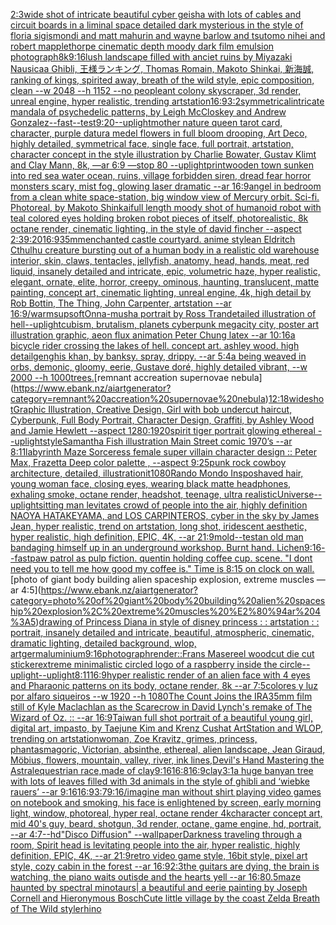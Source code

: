 [2:3](https://www.ebank.nz/aiartgenerator?category=2%3A3)[wide shot of intricate beautiful cyber geisha with lots of cables and circuit boards in a liminal space detailed dark mysterious in the style of floria sigismondi and matt mahurin and wayne barlow and tsutomo nihei and robert mapplethorpe cinematic depth moody dark film emulsion photograph](https://www.ebank.nz/aiartgenerator?category=wide%20shot%20of%20intricate%20beautiful%20cyber%20geisha%20with%20lots%20of%20cables%20and%20circuit%20boards%20in%20a%20liminal%20space%20detailed%20dark%20mysterious%20in%20the%20style%20of%20floria%20sigismondi%20and%20matt%20mahurin%20and%20wayne%20barlow%20and%20tsutomo%20nihei%20and%20robert%20mapplethorpe%20cinematic%20depth%20moody%20dark%20film%20emulsion%20photograph)[8k](https://www.ebank.nz/aiartgenerator?category=8k)[9:16](https://www.ebank.nz/aiartgenerator?category=9%3A16)[lush landscape filled with anciet ruins by Miyazaki Nausicaa Ghibli, 王様ランキング, Thomas Romain, Makoto Shinkai, 新海誠, ranking of kings, spirited away, breath of the wild style, epic composition, clean --w 2048 --h 1152 --no people](https://www.ebank.nz/aiartgenerator?category=lush%20landscape%20filled%20with%20anciet%20ruins%20by%20Miyazaki%20Nausicaa%20Ghibli%2C%20%E7%8E%8B%E6%A7%98%E3%83%A9%E3%83%B3%E3%82%AD%E3%83%B3%E3%82%B0%2C%20Thomas%20Romain%2C%20Makoto%20Shinkai%2C%20%E6%96%B0%E6%B5%B7%E8%AA%A0%2C%20ranking%20of%20kings%2C%20spirited%20away%2C%20breath%20of%20the%20wild%20style%2C%20epic%20composition%2C%20clean%20--w%202048%20--h%201152%20--no%20people)[ant colony skyscraper, 3d render, unreal engine, hyper realistic, trending artstation](https://www.ebank.nz/aiartgenerator?category=ant%20colony%20skyscraper%2C%203d%20render%2C%20unreal%20engine%2C%20hyper%20realistic%2C%20trending%20artstation)[16:9](https://www.ebank.nz/aiartgenerator?category=16%3A9)[3:2](https://www.ebank.nz/aiartgenerator?category=3%3A2)[symmetrical](https://www.ebank.nz/aiartgenerator?category=symmetrical)[intricate mandala of psychedelic patterns, by Leigh McCloskey and Andrew Gonzalez](https://www.ebank.nz/aiartgenerator?category=intricate%20mandala%20of%20psychedelic%20patterns%2C%20by%20Leigh%20McCloskey%20and%20Andrew%20Gonzalez)[--fast](https://www.ebank.nz/aiartgenerator?category=--fast)[--test](https://www.ebank.nz/aiartgenerator?category=--test)[9:20](https://www.ebank.nz/aiartgenerator?category=9%3A20)[--uplight](https://www.ebank.nz/aiartgenerator?category=--uplight)[mother nature queen tarot card, character, purple datura medel flowers in full bloom drooping, Art Deco, highly detailed, symmetrical face, single face, full portrait, artstation, character concept in the style illustration by Charlie Bowater, Gustav Klimt and Clay Mann, 8k, —ar 6:9 —stop 80 --uplight](https://www.ebank.nz/aiartgenerator?category=mother%20nature%20queen%20tarot%20card%2C%20character%2C%20purple%20datura%20medel%20flowers%20in%20full%20bloom%20drooping%2C%20Art%20Deco%2C%20highly%20detailed%2C%20symmetrical%20face%2C%20single%20face%2C%20full%20portrait%2C%20artstation%2C%20character%20concept%20in%20the%20style%20illustration%20by%20Charlie%20Bowater%2C%20Gustav%20Klimt%20and%20Clay%20Mann%2C%208k%2C%20%E2%80%94ar%206%3A9%20%E2%80%94stop%2080%20--uplight)[print](https://www.ebank.nz/aiartgenerator?category=print)[wooden town sunken into red sea water ocean, ruins, village forbidden siren, dread fear horror monsters scary, mist fog, glowing laser dramatic --ar 16:9](https://www.ebank.nz/aiartgenerator?category=wooden%20town%20sunken%20into%20red%20sea%20water%20ocean%2C%20ruins%2C%20village%20forbidden%20siren%2C%20dread%20fear%20horror%20monsters%20scary%2C%20mist%20fog%2C%20glowing%20laser%20dramatic%20--ar%2016%3A9)[angel  in bedroom from a clean white space-station, big window view of Mercury orbit. Sci-fi. Photoreal, by Makoto Shinkai](https://www.ebank.nz/aiartgenerator?category=angel%20%20in%20bedroom%20from%20a%20clean%20white%20space-station%2C%20big%20window%20view%20of%20Mercury%20orbit.%20Sci-fi.%20Photoreal%2C%20by%20Makoto%20Shinkai)[full length moody shot of humanoid robot with teal colored eyes holding broken robot pieces of itself, photorealistic, 8k octane render, cinematic lighting, in the style of david fincher --aspect 2:3](https://www.ebank.nz/aiartgenerator?category=full%20length%20moody%20shot%20of%20humanoid%20robot%20with%20teal%20colored%20eyes%20holding%20broken%20robot%20pieces%20of%20itself%2C%20photorealistic%2C%208k%20octane%20render%2C%20cinematic%20lighting%2C%20in%20the%20style%20of%20david%20fincher%20--aspect%202%3A3)[9:20](https://www.ebank.nz/aiartgenerator?category=9%3A20)[16:9](https://www.ebank.nz/aiartgenerator?category=16%3A9)[35mm](https://www.ebank.nz/aiartgenerator?category=35mm)[enchanted castle courtyard. anime style](https://www.ebank.nz/aiartgenerator?category=enchanted%20castle%20courtyard.%20anime%20style)[an Eldritch Cthulhu creature bursting out of a human body in a realistic old warehouse interior, skin, claws, tentacles, jellyfish, anatomy, head, hands, meat, red liquid, insanely detailed and intricate, epic, volumetric haze, hyper realistic, elegant, ornate, elite, horror, creepy, ominous, haunting, translucent, matte painting, concept art, cinematic lighting, unreal engine, 4k, high detail by Rob Bottin, The Thing, John Carpenter, artstation --ar 16:9](https://www.ebank.nz/aiartgenerator?category=an%20Eldritch%20Cthulhu%20creature%20bursting%20out%20of%20a%20human%20body%20in%20a%20realistic%20old%20warehouse%20interior%2C%20skin%2C%20claws%2C%20tentacles%2C%20jellyfish%2C%20anatomy%2C%20head%2C%20hands%2C%20meat%2C%20red%20liquid%2C%20insanely%20detailed%20and%20intricate%2C%20epic%2C%20volumetric%20haze%2C%20hyper%20realistic%2C%20elegant%2C%20ornate%2C%20elite%2C%20horror%2C%20creepy%2C%20ominous%2C%20haunting%2C%20translucent%2C%20matte%20painting%2C%20concept%20art%2C%20cinematic%20lighting%2C%20unreal%20engine%2C%204k%2C%20high%20detail%20by%20Rob%20Bottin%2C%20The%20Thing%2C%20John%20Carpenter%2C%20artstation%20--ar%2016%3A9)[/warm](https://www.ebank.nz/aiartgenerator?category=/warm)[sup](https://www.ebank.nz/aiartgenerator?category=sup)[soft](https://www.ebank.nz/aiartgenerator?category=soft)[Onna-musha portrait by Ross Tran](https://www.ebank.nz/aiartgenerator?category=Onna-musha%20portrait%20by%20Ross%20Tran)[detailed illustration of hell](https://www.ebank.nz/aiartgenerator?category=detailed%20illustration%20of%20hell)[](https://www.ebank.nz/aiartgenerator?category=)[--uplight](https://www.ebank.nz/aiartgenerator?category=--uplight)[cubism, brutalism, planets cyberpunk megacity city, poster art illustration graphic, aeon flux animation Peter Chung latex --ar 10:16](https://www.ebank.nz/aiartgenerator?category=cubism%2C%20brutalism%2C%20planets%20cyberpunk%20megacity%20city%2C%20poster%20art%20illustration%20graphic%2C%20aeon%20flux%20animation%20Peter%20Chung%20latex%20--ar%2010%3A16)[a bicycle rider crossing the lakes of hell. concept art. ashley wood. high detail](https://www.ebank.nz/aiartgenerator?category=a%20bicycle%20rider%20crossing%20the%20lakes%20of%20hell.%20concept%20art.%20ashley%20wood.%20high%20detail)[genghis khan, by banksy. spray, drippy. --ar 5:4](https://www.ebank.nz/aiartgenerator?category=genghis%20khan%2C%20by%20banksy.%20spray%2C%20drippy.%20--ar%205%3A4)[a being weaved in orbs, demonic, gloomy, eerie, Gustave doré, highly detailed vibrant, --w 2000 --h 1000](https://www.ebank.nz/aiartgenerator?category=a%20being%20weaved%20in%20orbs%2C%20demonic%2C%20gloomy%2C%20eerie%2C%20Gustave%20dor%C3%A9%2C%20highly%20detailed%20vibrant%2C%20--w%202000%20--h%201000)[trees.](https://www.ebank.nz/aiartgenerator?category=trees.)[remnant accreation supernovae nebula](https://www.ebank.nz/aiartgenerator?category=remnant%20accreation%20supernovae%20nebula)[12:18](https://www.ebank.nz/aiartgenerator?category=12%3A18)[wideshot](https://www.ebank.nz/aiartgenerator?category=wideshot)[Graphic Illustration, Creative Design, Girl with bob undercut haircut, Cyberpunk, Full Body Portrait, Character Design, Graffiti, by Ashley Wood and Jamie Hewlett --aspect 1280:1920](https://www.ebank.nz/aiartgenerator?category=Graphic%20Illustration%2C%20Creative%20Design%2C%20Girl%20with%20bob%20undercut%20haircut%2C%20Cyberpunk%2C%20Full%20Body%20Portrait%2C%20Character%20Design%2C%20Graffiti%2C%20by%20Ashley%20Wood%20and%20Jamie%20Hewlett%20--aspect%201280%3A1920)[spirit tiger portrait glowing ethereal --uplight](https://www.ebank.nz/aiartgenerator?category=spirit%20tiger%20portrait%20glowing%20ethereal%20--uplight)[style](https://www.ebank.nz/aiartgenerator?category=style)[Samantha Fish illustration Main Street comic 1970’s --ar 8:11](https://www.ebank.nz/aiartgenerator?category=Samantha%20Fish%20illustration%20Main%20Street%20comic%201970%E2%80%99s%20--ar%208%3A11)[labyrinth Maze Sorceress female super villain character design :: Peter Max, Frazetta Deep color palette , --aspect 9:25](https://www.ebank.nz/aiartgenerator?category=labyrinth%20Maze%20Sorceress%20female%20super%20villain%20character%20design%20%3A%3A%20Peter%20Max%2C%20Frazetta%20Deep%20color%20palette%20%2C%20--aspect%209%3A25)[punk rock cowboy architecture, detailed, illustration](https://www.ebank.nz/aiartgenerator?category=punk%20rock%20cowboy%20architecture%2C%20detailed%2C%20illustration)[it](https://www.ebank.nz/aiartgenerator?category=it)[1080](https://www.ebank.nz/aiartgenerator?category=1080)[Rando Mondo Inspo](https://www.ebank.nz/aiartgenerator?category=Rando%20Mondo%20Inspo)[shaved hair, young woman face, closing eyes, wearing black matte headphones, exhaling smoke, octane render, headshot, teenage, ultra realistic](https://www.ebank.nz/aiartgenerator?category=shaved%20hair%2C%20young%20woman%20face%2C%20closing%20eyes%2C%20wearing%20black%20matte%20headphones%2C%20exhaling%20smoke%2C%20octane%20render%2C%20headshot%2C%20teenage%2C%20ultra%20realistic)[Universe](https://www.ebank.nz/aiartgenerator?category=Universe)[--uplight](https://www.ebank.nz/aiartgenerator?category=--uplight)[sitting man levitates crowd of people into the air, highly definition NAOYA HATAKEYAMA, and LOS CARPINTEROS, cyber in the sky by James Jean, hyper realistic, trend on artstation, long shot, iridescent aesthetic, hyper realistic, high definition, EPIC, 4K, --ar 21:9](https://www.ebank.nz/aiartgenerator?category=sitting%20man%20levitates%20crowd%20of%20people%20into%20the%20air%2C%20highly%20definition%20NAOYA%20HATAKEYAMA%2C%20and%20LOS%20CARPINTEROS%2C%20cyber%20in%20the%20sky%20by%20James%20Jean%2C%20hyper%20realistic%2C%20trend%20on%20artstation%2C%20long%20shot%2C%20iridescent%20aesthetic%2C%20hyper%20realistic%2C%20high%20definition%2C%20EPIC%2C%204K%2C%20--ar%2021%3A9)[mold](https://www.ebank.nz/aiartgenerator?category=mold)[--test](https://www.ebank.nz/aiartgenerator?category=--test)[an old man bandaging himself up in an underground workshop. Burnt hand. Lichen](https://www.ebank.nz/aiartgenerator?category=an%20old%20man%20bandaging%20himself%20up%20in%20an%20underground%20workshop.%20Burnt%20hand.%20Lichen)[9:16](https://www.ebank.nz/aiartgenerator?category=9%3A16)[--fast](https://www.ebank.nz/aiartgenerator?category=--fast)[paw patrol as pulp fiction. quentin holding coffee cup. scene. "I dont need you to tell me how good my coffee is." Time is 8:15 on clock on wall.](https://www.ebank.nz/aiartgenerator?category=paw%20patrol%20as%20pulp%20fiction.%20quentin%20holding%20coffee%20cup.%20scene.%20%22I%20dont%20need%20you%20to%20tell%20me%20how%20good%20my%20coffee%20is.%22%20Time%20is%208%3A15%20on%20clock%20on%20wall.)[photo of giant body building alien spaceship explosion, extreme muscles —ar 4:5](https://www.ebank.nz/aiartgenerator?category=photo%20of%20giant%20body%20building%20alien%20spaceship%20explosion%2C%20extreme%20muscles%20%E2%80%94ar%204%3A5)[drawing of Princess Diana in style of disney princess : : artstation : : portrait, insanely detailed and intricate, beautiful, atmospheric, cinematic, dramatic lighting, detailed background, wlop, artgerm](https://www.ebank.nz/aiartgenerator?category=drawing%20of%20Princess%20Diana%20in%20style%20of%20disney%20princess%20%3A%20%3A%20artstation%20%3A%20%3A%20portrait%2C%20insanely%20detailed%20and%20intricate%2C%20beautiful%2C%20atmospheric%2C%20cinematic%2C%20dramatic%20lighting%2C%20detailed%20background%2C%20wlop%2C%20artgerm)[aluminium](https://www.ebank.nz/aiartgenerator?category=aluminium)[9:16](https://www.ebank.nz/aiartgenerator?category=9%3A16)[photograph](https://www.ebank.nz/aiartgenerator?category=photograph)[render](https://www.ebank.nz/aiartgenerator?category=render)[::](https://www.ebank.nz/aiartgenerator?category=%3A%3A)[Frans Masereel woodcut die cut sticker](https://www.ebank.nz/aiartgenerator?category=Frans%20Masereel%20woodcut%20die%20cut%20sticker)[extreme minimalistic circled logo of a raspberry inside the circle](https://www.ebank.nz/aiartgenerator?category=extreme%20minimalistic%20circled%20logo%20of%20a%20raspberry%20inside%20the%20circle)[--uplight](https://www.ebank.nz/aiartgenerator?category=--uplight)[--uplight](https://www.ebank.nz/aiartgenerator?category=--uplight)[8:11](https://www.ebank.nz/aiartgenerator?category=8%3A11)[16:9](https://www.ebank.nz/aiartgenerator?category=16%3A9)[hyper realistic render of an alien face with 4 eyes and Pharaonic patterns on its body, octane render, 8k --ar 7:5](https://www.ebank.nz/aiartgenerator?category=hyper%20realistic%20render%20of%20an%20alien%20face%20with%204%20eyes%20and%20Pharaonic%20patterns%20on%20its%20body%2C%20octane%20render%2C%208k%20--ar%207%3A5)[colores y luz por alfaro siqueiros --w 1920 --h 1080](https://www.ebank.nz/aiartgenerator?category=colores%20y%20luz%20por%20alfaro%20siqueiros%20--w%201920%20--h%201080)[The Count Joins the IRA](https://www.ebank.nz/aiartgenerator?category=The%20Count%20Joins%20the%20IRA)[35mm film still of Kyle Maclachlan as the Scarecrow in David Lynch's remake of The Wizard of Oz. :: --ar 16:9](https://www.ebank.nz/aiartgenerator?category=35mm%20film%20still%20of%20Kyle%20Maclachlan%20as%20the%20Scarecrow%20in%20David%20Lynch%27s%20remake%20of%20The%20Wizard%20of%20Oz.%20%3A%3A%20--ar%2016%3A9)[Taiwan full shot portrait of a beautiful young girl, digital art, impasto, by Taejune Kim and Krenz Cushat ArtStation and WLOP, trending on artstation](https://www.ebank.nz/aiartgenerator?category=Taiwan%20full%20shot%20portrait%20of%20a%20beautiful%20young%20girl%2C%20digital%20art%2C%20impasto%2C%20by%20Taejune%20Kim%20and%20Krenz%20Cushat%20ArtStation%20and%20WLOP%2C%20trending%20on%20artstation)[woman, Zoe Kravitz, grimes, princess, phantasmagoric, Victorian, absinthe, ethereal, alien landscape, Jean Giraud, Möbius, flowers, mountain, valley, river, ink lines,](https://www.ebank.nz/aiartgenerator?category=woman%2C%20Zoe%20Kravitz%2C%20grimes%2C%20princess%2C%20phantasmagoric%2C%20Victorian%2C%20absinthe%2C%20ethereal%2C%20alien%20landscape%2C%20Jean%20Giraud%2C%20M%C3%B6bius%2C%20flowers%2C%20mountain%2C%20valley%2C%20river%2C%20ink%20lines%2C)[Devil's Hand Mastering the Astral](https://www.ebank.nz/aiartgenerator?category=Devil%27s%20Hand%20Mastering%20the%20Astral)[equestrian race,made of clay](https://www.ebank.nz/aiartgenerator?category=equestrian%20race%2Cmade%20of%20clay)[9:16](https://www.ebank.nz/aiartgenerator?category=9%3A16)[16:8](https://www.ebank.nz/aiartgenerator?category=16%3A8)[16:9](https://www.ebank.nz/aiartgenerator?category=16%3A9)[clay](https://www.ebank.nz/aiartgenerator?category=clay)[3:1](https://www.ebank.nz/aiartgenerator?category=3%3A1)[a huge banyan tree with lots of leaves filled with 3d animals in the style of ghibli and ‘wiebke rauers’  --ar 9:16](https://www.ebank.nz/aiartgenerator?category=a%20huge%20banyan%20tree%20with%20lots%20of%20leaves%20filled%20with%203d%20animals%20in%20the%20style%20of%20ghibli%20and%20%E2%80%98wiebke%20rauers%E2%80%99%20%20--ar%209%3A16)[16:9](https://www.ebank.nz/aiartgenerator?category=16%3A9)[3:7](https://www.ebank.nz/aiartgenerator?category=3%3A7)[9:16](https://www.ebank.nz/aiartgenerator?category=9%3A16)[/imagine  man without shirt playing video games on notebook and smoking, his face is enlightened by screen, early morning light, window, photoreal, hyper real, octane render 4k](https://www.ebank.nz/aiartgenerator?category=/imagine%20%20man%20without%20shirt%20playing%20video%20games%20on%20notebook%20and%20smoking%2C%20his%20face%20is%20enlightened%20by%20screen%2C%20early%20morning%20light%2C%20window%2C%20photoreal%2C%20hyper%20real%2C%20octane%20render%204k)[character concept art, mid 40's guy, beard, shotgun, 3d render, octane, game engine, hd, portrait, --ar 4:7](https://www.ebank.nz/aiartgenerator?category=character%20concept%20art%2C%20mid%2040%27s%20guy%2C%20beard%2C%20shotgun%2C%203d%20render%2C%20octane%2C%20game%20engine%2C%20hd%2C%20portrait%2C%20--ar%204%3A7)[--hd](https://www.ebank.nz/aiartgenerator?category=--hd)["Disco Diffusion" --wallpaper](https://www.ebank.nz/aiartgenerator?category=%22Disco%20Diffusion%22%20--wallpaper)[Darkness traveling through a room, Spirit head is levitating people into the air, hyper realistic, highly definition, EPIC, 4K, --ar 21:9](https://www.ebank.nz/aiartgenerator?category=Darkness%20traveling%20through%20a%20room%2C%20Spirit%20head%20is%20levitating%20people%20into%20the%20air%2C%20hyper%20realistic%2C%20highly%20definition%2C%20EPIC%2C%204K%2C%20--ar%2021%3A9)[retro video game style, 16bit style, pixel art style, cozy cabin in the forest --ar 16:9](https://www.ebank.nz/aiartgenerator?category=retro%20video%20game%20style%2C%2016bit%20style%2C%20pixel%20art%20style%2C%20cozy%20cabin%20in%20the%20forest%20--ar%2016%3A9)[2:3](https://www.ebank.nz/aiartgenerator?category=2%3A3)[the guitars are dying, the brain is watching, the piano waits outisde and the hearts yell --ar 16:8](https://www.ebank.nz/aiartgenerator?category=the%20guitars%20are%20dying%2C%20the%20brain%20is%20watching%2C%20the%20piano%20waits%20outisde%20and%20the%20hearts%20yell%20--ar%2016%3A8)[0.5](https://www.ebank.nz/aiartgenerator?category=0.5)[maze haunted by spectral minotaurs| a beautiful and eerie painting by Joseph Cornell and Hieronymous Bosch](https://www.ebank.nz/aiartgenerator?category=maze%20haunted%20by%20spectral%20minotaurs%7C%20a%20beautiful%20and%20eerie%20painting%20by%20Joseph%20Cornell%20and%20Hieronymous%20Bosch)[Cute little village by the coast Zelda Breath of The Wild style](https://www.ebank.nz/aiartgenerator?category=Cute%20little%20village%20by%20the%20coast%20Zelda%20Breath%20of%20The%20Wild%20style)[rhino](https://www.ebank.nz/aiartgenerator?category=rhino)